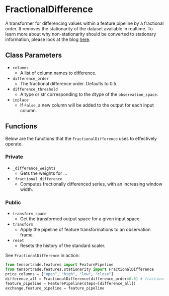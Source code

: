 # FractionalDifference

A transformer for differencing values within a feature pipeline by a fractional order. It removes the stationarity of the dataset available in realtime. To learn more about why non-stationarity should be converted to stationary information, please look at the blog [here](https://towardsdatascience.com/preserving-memory-in-stationary-time-series-6842f7581800).


## Class Parameters
* `columns`
  *  A list of column names to difference.
* `difference_order`
  * The fractional difference order. Defaults to 0.5.
* `difference_threshold`
  * A type or str corresponding to the dtype of the `observation_space`.
* `inplace`
  * If `False`, a new column will be added to the output for each input column.

## Functions

Below are the functions that the `FractionalDifference` uses to effectively operate. 

### Private

* `_difference_weights`
  * Gets the weights for ...
* `_fractional_difference`
  * Computes fractionally differenced series, with an increasing window width.

### Public

* `transform_space`
  * Get the transformed output space for a given input space.
* `transform`
  * Apply the pipeline of feature transformations to an observation frame.
* `reset`
  * Resets the history of the standard scaler.


See `FractionalDifference` in action:

```py
from tensortrade.features import FeaturePipeline
from tensortrade.features.stationarity import FractionalDifference
price_columns = ["open", "high", "low", "close"]
difference_all = FractionalDifference(difference_order=0.6) # fractional difference is seen here
feature_pipeline = FeaturePipeline(steps=[difference_all]) 
exchange.feature_pipeline = feature_pipeline
```